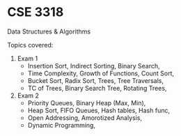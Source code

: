 # CSE 3318
Data Structures & Algorithms

Topics covered:
1. Exam 1
   * Insertion Sort, Indirect Sorting, Binary Search, 
   * Time Complexity, Growth of Functions, Count Sort,
   * Bucket Sort, Radix Sort, Trees, Tree Traversals, 
   * TC of Trees, Binary Search Tree, Rotating Trees,    
2. Exam 2
   * Priority Queues, Binary Heap (Max, Min),
   * Heap Sort, FIFO Queues, Hash tables, Hash func,
   * Open Addressing, Amorotized Analysis, 
   * Dynamic Programming, 